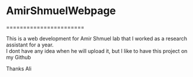 <h1>AmirShmuelWebpage</h1>
=======================

This is a web development for Amir Shmuel lab that I worked as a research assistant for a year.<br/>
I dont have any idea when he will upload it, but I like to have this project on my Github

Thanks
Ali
